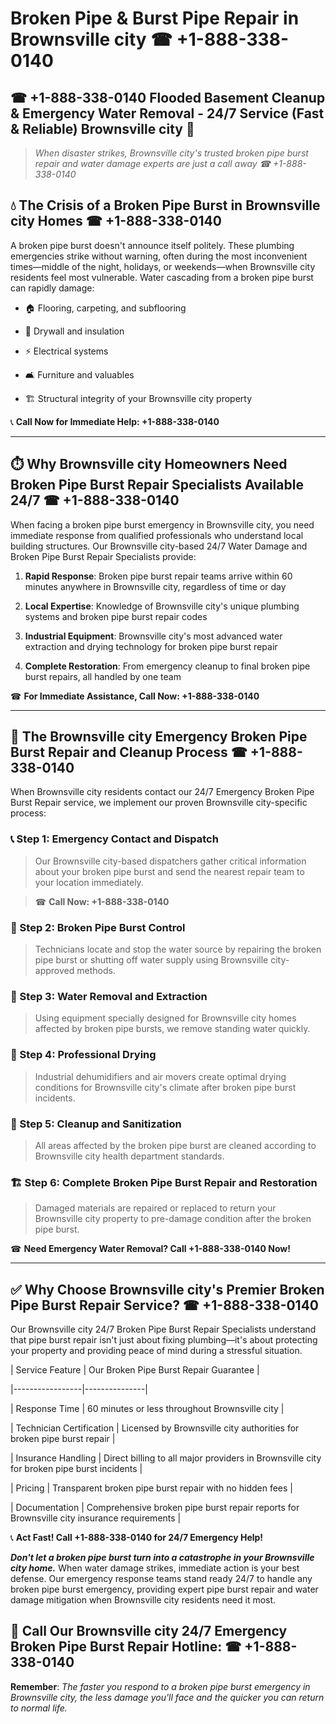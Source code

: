 # Broken Pipe & Burst Pipe Repair in Brownsville city ☎ +1-888-338-0140  
## ☎ +1-888-338-0140 Flooded Basement Cleanup & Emergency Water Removal - 24/7 Service (Fast & Reliable) Brownsville city 🚨  

> *When disaster strikes, Brownsville city's trusted broken pipe burst repair and water damage experts are just a call away ☎ +1-888-338-0140*  

## 💧 The Crisis of a Broken Pipe Burst in Brownsville city Homes ☎ +1-888-338-0140  

A broken pipe burst doesn't announce itself politely. These plumbing emergencies strike without warning, often during the most inconvenient times—middle of the night, holidays, or weekends—when Brownsville city residents feel most vulnerable. Water cascading from a broken pipe burst can rapidly damage:  

* 🏠 Flooring, carpeting, and subflooring  
* 🧱 Drywall and insulation  
* ⚡ Electrical systems  
* 🛋️ Furniture and valuables  
* 🏗️ Structural integrity of your Brownsville city property  

📞 **Call Now for Immediate Help: +1-888-338-0140**  

---  

## ⏱️ Why Brownsville city Homeowners Need Broken Pipe Burst Repair Specialists Available 24/7 ☎ +1-888-338-0140  

When facing a broken pipe burst emergency in Brownsville city, you need immediate response from qualified professionals who understand local building structures. Our Brownsville city-based 24/7 Water Damage and Broken Pipe Burst Repair Specialists provide:  

1. **Rapid Response**: Broken pipe burst repair teams arrive within 60 minutes anywhere in Brownsville city, regardless of time or day  
2. **Local Expertise**: Knowledge of Brownsville city's unique plumbing systems and broken pipe burst repair codes  
3. **Industrial Equipment**: Brownsville city's most advanced water extraction and drying technology for broken pipe burst repair  
4. **Complete Restoration**: From emergency cleanup to final broken pipe burst repairs, all handled by one team  

☎ **For Immediate Assistance, Call Now: +1-888-338-0140**  

---  

## 🔧 The Brownsville city Emergency Broken Pipe Burst Repair and Cleanup Process ☎ +1-888-338-0140  

When Brownsville city residents contact our 24/7 Emergency Broken Pipe Burst Repair service, we implement our proven Brownsville city-specific process:  

### 📞 Step 1: Emergency Contact and Dispatch  
> Our Brownsville city-based dispatchers gather critical information about your broken pipe burst and send the nearest repair team to your location immediately.  
> ☎ **Call Now: +1-888-338-0140**  

### 🚿 Step 2: Broken Pipe Burst Control  
> Technicians locate and stop the water source by repairing the broken pipe burst or shutting off water supply using Brownsville city-approved methods.  

### 🌊 Step 3: Water Removal and Extraction  
> Using equipment specially designed for Brownsville city homes affected by broken pipe bursts, we remove standing water quickly.  

### 💨 Step 4: Professional Drying  
> Industrial dehumidifiers and air movers create optimal drying conditions for Brownsville city's climate after broken pipe burst incidents.  

### 🧼 Step 5: Cleanup and Sanitization  
> All areas affected by the broken pipe burst are cleaned according to Brownsville city health department standards.  

### 🏗️ Step 6: Complete Broken Pipe Burst Repair and Restoration  
> Damaged materials are repaired or replaced to return your Brownsville city property to pre-damage condition after the broken pipe burst.  

☎ **Need Emergency Water Removal? Call +1-888-338-0140 Now!**  

---  

## ✅ Why Choose Brownsville city's Premier Broken Pipe Burst Repair Service? ☎ +1-888-338-0140  

Our Brownsville city 24/7 Broken Pipe Burst Repair Specialists understand that pipe burst repair isn't just about fixing plumbing—it's about protecting your property and providing peace of mind during a stressful situation.  

| Service Feature | Our Broken Pipe Burst Repair Guarantee |  
|-----------------|---------------|  
| Response Time | 60 minutes or less throughout Brownsville city |  
| Technician Certification | Licensed by Brownsville city authorities for broken pipe burst repair |  
| Insurance Handling | Direct billing to all major providers in Brownsville city for broken pipe burst incidents |  
| Pricing | Transparent broken pipe burst repair with no hidden fees |  
| Documentation | Comprehensive broken pipe burst repair reports for Brownsville city insurance requirements |  

📞 **Act Fast! Call +1-888-338-0140 for 24/7 Emergency Help!**  

***Don't let a broken pipe burst turn into a catastrophe in your Brownsville city home.*** When water damage strikes, immediate action is your best defense. Our emergency response teams stand ready 24/7 to handle any broken pipe burst emergency, providing expert pipe burst repair and water damage mitigation when Brownsville city residents need it most.  

## 📱 Call Our Brownsville city 24/7 Emergency Broken Pipe Burst Repair Hotline: ☎ +1-888-338-0140  

**Remember**: *The faster you respond to a broken pipe burst emergency in Brownsville city, the less damage you'll face and the quicker you can return to normal life.*